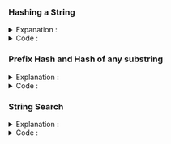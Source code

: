 ### Hashing a String
    
<details> 
  <summary> Expanation : </summary>
    
<br>
    
  |   |   |  
  |---|---|
  | ![1](https://user-images.githubusercontent.com/63524824/203860954-bef214a5-00d0-4f2b-8652-21fe910336ea.png)  |   ![image](https://user-images.githubusercontent.com/63524824/203861179-526f8bc4-ba06-457b-bd2b-d54026dbb3dd.png)  |

 
  
  <strong> Note : </strong>   Base and Mod value should be <b>co-prime</b>. 
  <br> 
  Probability of having same hash for two different string is <b> ( 1 / mod_value ) </b> . To minimize this prbability use a <b> reletively large  prime number </b>  
  In this case ,<b> 10<sup>9</sup>+7 </b> is safe to use. 
  
  To minimize it more, we may go for <b> Double Hashing </b>. <br>
  
  <b> Double Hashing : </b> It is a techinque in where two different ( base and mod ) pair to generate hash_value of a string and both together used to represent this string.<br>
 
  Let's say , 
  
  |   |   |  
  |---|---|
  |  base_1 = 27  | base_2 = 28   |  
  |  mod_1 = 10<sup>9</sup>+7  |  mod_2 = 10<sup>9</sup>+11   |  

  In this case , probability of having same Hash = <b> 1 / ( 10<sup>9</sup>+7 ) * ( 10<sup>9</sup>+11 )  </b>
  
  In Double Hashing, if hash_value for a particular ( base and mode ) pair get same , there is a little change to get similiar for different pair. So double hash make it 
  more unique.
   
   
</details>

<details> 
 <summary> Code : </summary>
    
 <br> <b> Single Hash : </b> <br> 
  
```
    
    ll get_hash(string s ){
        ll d = s.size(), loc = 1 , hash_value = 0 ;
        fr(i,0,d){
            hash_value = ((hash_value%mod)*27 + (s[i]-96))%mod ;
        }
        return hash_value ;
    } 
    
```
    
<br> <b> Double Hash : </b> <br> 
    
    
```
    
    pair<ll,ll> double_hash( string s ){
    
        ll d = s.size(), hash_value_1 = 0  , hash_value_2 = 0 ;
        ll mod_1 = 1000000007 , mod_2 = 1000000011;
        ll base_1 = 27 , base_2 = 28 ;

        fr(i,0,d){
            hash_value_1 = ((hash_value_1%mod_1)*base_1 + (s[i]-96))%mod_1 ;
            hash_value_2 = ((hash_value_2%mod_2)*base_2 + (s[i]-96))%mod_2 ;
        }

        return {hash_value_1,hash_value_2} ;
    }
    
    
```
    
    
  
</details>

    
    
### Prefix Hash and Hash of any substring
    
    

<details> 
 <summary> Explanation : </summary>
    
   <br>
    
   ![3](https://user-images.githubusercontent.com/63524824/204009119-7a413192-f7ea-4dbe-aa8b-85f7ef44cb76.png)

</details>
    
<details> 
 <summary> Code : </summary>
    
    
```
    
        ll a[10];
        void power(){
            a[0] = 1 ;
            fr(i,1,10){
                a[i] = a[i-1]*27;
                a[i]%=mod ;
            }
        }

        int main(){
            string s ;
            cin >> s ;

            power();

            ll d = s.size(), loc = 1 , hash_value = 0 ;
            vector<ll>hs;

            // prefix hash

            fr(i,0,d){
                hash_value = ((hash_value%mod)*27 + (s[i]-96))%mod ;
                hs.pb(hash_value);
            }

            for(auto a : hs ) cout << a << " "; cout << endl;

            // any substring 

            fr(i,0,d){
                fr(j,0,i){
                    cout << j+1 <<" "<< i << " "<< i-j << " = "<< (hs[i] - hs[j]*(a[i-j])) << endl;
                }
            }


        return 0 ;
        }

```
   

</details>
    
### String Search 
<details> 
    <summary> Explanation : </summary>  
    <br> 
    <b> Problem Statement :  </b>
    You are given an array of strings A[]. You have to answer a few queires. Each queries contains a string. You need to find if this string can be found in the array.
    
    ![4](https://user-images.githubusercontent.com/63524824/204013214-daa20699-4fc5-4041-b80c-49d7a1261b8d.png)

    
</details> 
<details> 
    <summary>  Code : </summary> 
    
```
    ll get_hash(string s ){

        ll d = s.size(), loc = 1 , hash_value = 0 ;
        fr(i,0,d){
            hash_value = ((hash_value%mod)*27 + (s[i]-96))%mod ;
        }
        return hash_value ;

    }

    int main(){
        ll n , queries ;
        cin >> n ;

        string A[n];
        vector<ll>hs ;

        fr(i,0,n){
            cin >> A[i] ;
            hs.pb( get_hash( A[i] ) );
        }

        for(auto a : hs ) cout << a <<" "; cout << endl;
        fr(i,0,hin) cout << A[i] <<" "; cout << endl;

        sort(all(hs));

        cin >> queries ;

        while( queries-- ){
            string s ;
            cin >> s ;
            ll hsh = get_hash(s);

            if ( binary_search(all(hs),hsh)) cout << "Present\n" ;
            else cout << "Not Present\n";

        }

    return 0 ;
    }

    
```
    
    
</details> 
    
    
    
    
    
    
